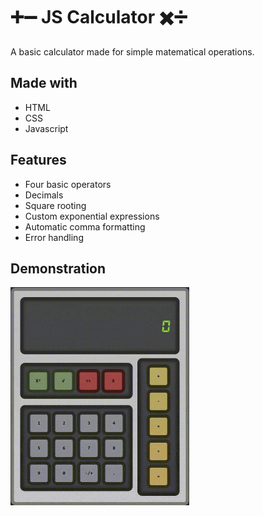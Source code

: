# ➕➖ JS Calculator ✖️➗
A basic calculator made for simple matematical operations.

## Made with
* HTML
* CSS
* Javascript

## Features
* Four basic operators
* Decimals
* Square rooting
* Custom exponential expressions
* Automatic comma formatting
* Error handling

## Demonstration
<img src="https://github.com/KennethOnuorah/Javascript-Calculator/blob/main/src/images/tutorial.gif" width="286" height="349"/>
